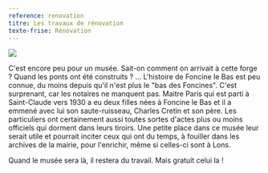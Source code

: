 ```yaml
---
reference: renovation
titre: Les travaux de rénovation
texte-frise: Rénovation
---
```


![](http://jeanmichel.guyon.free.fr/monsite/histoire/foncine/forge_j2.jpg)

C'est encore peu pour un musée. 
Sait-on comment on arrivait à cette forge ? Quand les ponts ont été construits ? ... L'histoire de Foncine le Bas est peu connue, du moins depuis qu'il n'est plus le "bas des Foncines". C'est surprenant, car les notaires ne manquent pas. Maitre Paris qui est parti à Saint-Claude vers 1930 a eu deux filles nées à Foncine le Bas et il a emmené avec lui son saute-ruisseau, Charles Cretin et son père. 
Les particuliers ont certainement aussi toutes sortes d'actes plus ou moins officiels qui dorment dans leurs tiroirs. 
Une petite place dans ce musée leur serait utile et pourrait inciter ceux qui ont du temps, à fouiller dans les archives de la mairie, pour l'enrichir, même si celles-ci sont à Lons.

Quand le musée sera là, il restera du travail. Mais gratuit celui la !